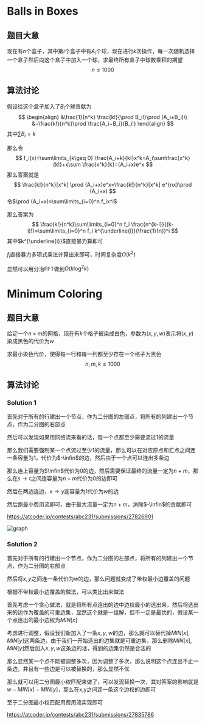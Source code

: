 # Balls in Boxes

## 题目大意

现在有$n$个盒子，其中第$i$个盒子中有$A_i$个球，现在进行$k$次操作，每一次随机选择一个盒子然后向这个盒子中加入一个球，求最终所有盒子中球数乘积的期望
$$
n\leq 1000
$$

## 算法讨论

假设往这个盒子加入了$B_i$个球贡献为
$$
\begin{align}
&\frac{1}{n^k} \frac{k!}{\prod B_i!}\prod (A_i+B_i)\\
&=\frac{k!}{n^k}\prod \frac{A_i+B_i}{B_i!}
\end{align}
$$
其中$\sum B_i=k$

那么令
$$
f_i(x)=\sum\limits_{k\geq 0} \frac{A_i+k}{k!}x^k=A_i\sum\frac{x^k}{k!}+x\sum \frac{x^k}{k}=(A_i+x)e^x
$$
那么答案就是
$$
\frac{k!}{n^k}[x^k] \prod (A_i+x)e^x=\frac{k!}{n^k}[x^k] e^{nx}\prod (A_i+x)
$$
令$\prod (A_i+x)=\sum\limits_{i=0}^n f_ix^i$

那么答案为
$$
\frac{k!}{n^k}\sum\limits_{i=0}^n f_i \frac{n^{k-i}}{(k-i)!}=\sum\limits_{i=0}^n f_i k^{\underline{i}}(\frac{1}{n})^i
$$
其中$k^{\underline{i}}$直接暴力算即可

$f_i$直接暴力多项式乘法计算出来即可，时间复杂度$O(k^2)$

显然可以用分治FFT做到$O(k\log ^2k)$

# **Minimum Coloring**

## 题目大意

给定一个$n\times m$的网格，现在有$k$个格子被染成白色，参数为$(x,y,w)$表示将$(x,y)$染成黑色的代价为$w$

求最小染色代价，使得每一行和每一列都至少存在一个格子为黑色
$$
n,m,k\leq 1000
$$

## 算法讨论

### Solution 1

首先对于所有的行建出一个节点，作为二分图的左部点，将所有的列建出一个节点，作为二分图的右部点

然后可以发现如果用网络流来看的话，每一个点都至少需要流过1的流量

那么我们需要强制某一个点流过至少1的流量，那么可以在对应原点和汇点之间连一条容量为1，代价为$-\infin$的边，然后由于一个点可以连出多条边

那么连上容量为$\infin$代价为0的边，然后需要保证最终的流量一定为$n+m$，那么在$s\rightarrow t$之间连容量为$n+m$代价为0的边即可

然后在两边连边，$x\rightarrow y$连容量为$1$代价为$w$的边

然后跑最小费用流即可，由于最大流量一定为$n+m$，消除$-\infin$的贡献即可

https://atcoder.jp/contests/abc231/submissions/27826901

![graph](/home/sevendawns/下载/graph.png)

### Solution 2

首先对于所有的行建出一个节点，作为二分图的左部点，将所有的列建出一个节点，作为二分图的右部点

然后将$x,y$之间连一条代价为$w$的边，那么问题就变成了带权最小边覆盖的问题

根据不带权最小边覆盖的做法，可以类比出来做法

首先考虑一个贪心做法，就是将所有点连出的边中边权最小的选出来，然后将选出来的边作为覆盖的可重边集，显然这个就是一组解，但不一定是最优的，假设某一个点连出的最小边权为$MIN[x]$

考虑进行调整，假设我们新加入了一条$x,y,w$的边，那么就可以替代掉$MIN[x],MIN[y]$这两条边，由于我们一开始选出的边集就是可重边集，那么删除$MIN[x],MIN[y]$然后加入$x,y,w$这条边的话，得到的边集仍然是合法的

那么显然某一个点不能被调整多次，因为调整了多次，那么说明这个点连出不止一条边，并且有一些边是可以被替换的，那么显然不优

那么就可以用二分图最小权匹配来做了，可以发现替换一次，其对答案的影响就是$w-MIN[x]-MIN[y]$，那么在x,y之间连一条这个边权的边即可

至于二分图最小权匹配用费用流实现即可

https://atcoder.jp/contests/abc231/submissions/27835786

